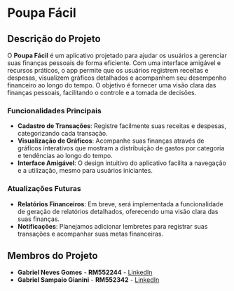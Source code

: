# Poupa Fácil

## Descrição do Projeto

O **Poupa Fácil** é um aplicativo projetado para ajudar os usuários a gerenciar suas finanças pessoais de forma eficiente. Com uma interface amigável e recursos práticos, o app permite que os usuários registrem receitas e despesas, visualizem gráficos detalhados e acompanhem seu desempenho financeiro ao longo do tempo. O objetivo é fornecer uma visão clara das finanças pessoais, facilitando o controle e a tomada de decisões.

### Funcionalidades Principais

- **Cadastro de Transações**: Registre facilmente suas receitas e despesas, categorizando cada transação.
- **Visualização de Gráficos**: Acompanhe suas finanças através de gráficos interativos que mostram a distribuição de gastos por categoria e tendências ao longo do tempo.
- **Interface Amigável**: O design intuitivo do aplicativo facilita a navegação e a utilização, mesmo para usuários iniciantes.

### Atualizações Futuras

- **Relatórios Financeiros**: Em breve, será implementada a funcionalidade de geração de relatórios detalhados, oferecendo uma visão clara das suas finanças.
- **Notificações**: Planejamos adicionar lembretes para registrar suas transações e acompanhar suas metas financeiras.

## Membros do Projeto

- **Gabriel Neves Gomes** - **RM552244** - [LinkedIn](https://www.linkedin.com/in/-gabriel-neves/)
- **Gabriel Sampaio Gianini** - **RM552342** - [LinkedIn](https://www.linkedin.com/in/gabrielsampaiogianini/)
